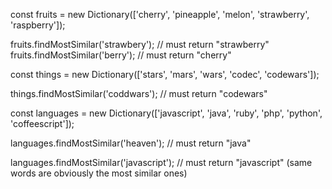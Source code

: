 const fruits = new Dictionary(['cherry', 'pineapple', 'melon', 'strawberry', 'raspberry']);

fruits.findMostSimilar('strawbery'); // must return "strawberry"
fruits.findMostSimilar('berry'); // must return "cherry"

const things = new Dictionary(['stars', 'mars', 'wars', 'codec', 'codewars']);

things.findMostSimilar('coddwars'); // must return "codewars"

const languages = new Dictionary(['javascript', 'java', 'ruby', 'php', 'python', 'coffeescript']);

languages.findMostSimilar('heaven'); // must return "java"

languages.findMostSimilar('javascript'); // must return "javascript" (same words are obviously the most similar ones)
